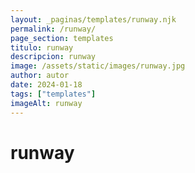 ```yaml
---
layout: _paginas/templates/runway.njk
permalink: /runway/
page_section: templates
titulo: runway
descripcion: runway
image: /assets/static/images/runway.jpg
author: autor
date: 2024-01-18 
tags: ["templates"]
imageAlt: runway
---
```

# runway
